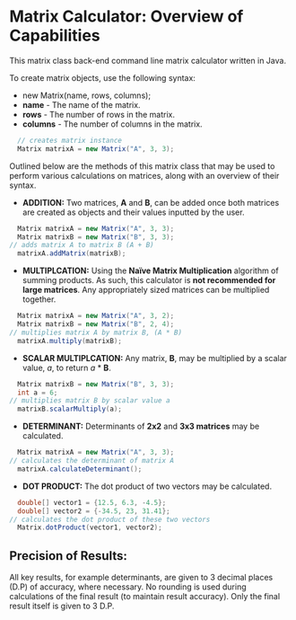 # Matrix Calculator: Overview of Capabilities
This matrix class back-end command line matrix calculator written in Java.

To create matrix objects, use the following syntax:

* new Matrix(name, rows, columns);
 * **name** - The name of the matrix.
 * **rows** - The number of rows in the matrix.
 * **columns** - The number of columns in the matrix.

```Java
  // creates matrix instance
  Matrix matrixA = new Matrix("A", 3, 3);
```

Outlined below are the methods of this matrix class that may be used to perform various calculations on matrices, along with an overview of their syntax.

* **ADDITION:** Two matrices, **A** and **B**, can be added once both matrices are created as objects and their values inputted by the user.

```Java
  Matrix matrixA = new Matrix("A", 3, 3);
  Matrix matrixB = new Matrix("B", 3, 3);
// adds matrix A to matrix B (A + B)
  matrixA.addMatrix(matrixB);
```

* **MULTIPLCATION:** Using the **Naïve Matrix Multiplication** algorithm of summing products. As such, this calculator is **not recommended for large matrices**. Any appropriately sized matrices can be multiplied together.

```Java
  Matrix matrixA = new Matrix("A", 3, 2);
  Matrix matrixB = new Matrix("B", 2, 4);
// multiplies matrix A by matrix B, (A * B)
  matrixA.multiply(matrixB);
```

* **SCALAR MULTIPLCATION:** Any matrix, **B**, may be multiplied by a scalar value, *a*, to return *a* * **B**.

```Java
  Matrix matrixB = new Matrix("B", 3, 3);
  int a = 6;
// multiplies matrix B by scalar value a
  matrixB.scalarMultiply(a);

```

* **DETERMINANT:** Determinants of **2x2** and **3x3 matrices** may be calculated.

```Java
  Matrix matrixA = new Matrix("A", 3, 3);
// calculates the determinant of matrix A
  matrixA.calculateDeterminant();
```

* **DOT PRODUCT:** The dot product of two vectors may be calculated.

```Java
  double[] vector1 = {12.5, 6.3, -4.5};
  double[] vector2 = {-34.5, 23, 31.41};
// calculates the dot product of these two vectors
  Matrix.dotProduct(vector1, vector2);
```

## Precision of Results:
All key results, for example determinants, are given to 3 decimal places (D.P) of accuracy, where necessary. No rounding is used during calculations of the final result (to maintain result accuracy). Only the final result itself is given to 3 D.P.
